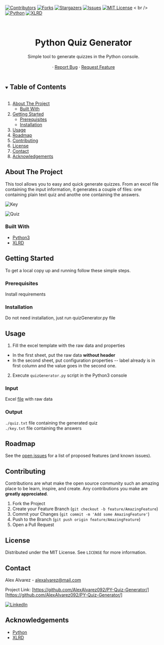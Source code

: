 [![Contributors][contributors-shield]][contributors-url]
[![Forks][forks-shield]][forks-url]
[![Stargazers][stars-shield]][stars-url]
[![Issues][issues-shield]][issues-url]
[![MIT License][license-shield]][license-url]
< br />
[![Python][python-shield]][python-url]
[![XLRD][xlrd-shield]][xlrd-url]



<!-- PROJECT LOGO -->
<br />
<p align="center">
  <h1 align="center">Python Quiz Generator</h1>

  <p align="center">
    Simple tool to generate quizzes in the Python console.
    <br />
    <br />
    ·
    <a href="https://github.com/AlexAlvarez092/PY-Quiz-Generator/issues">Report Bug</a>
    ·
    <a href="https://github.com/AlexAlvarez092/PY-Quiz-Generator/issues">Request Feature</a>
  </p>
</p>



<!-- TABLE OF CONTENTS -->
<details open="open">
  <summary><h2 style="display: inline-block">Table of Contents</h2></summary>
  <ol>
    <li>
      <a href="#about-the-project">About The Project</a>
      <ul>
        <li><a href="#built-with">Built With</a></li>
      </ul>
    </li>
    <li>
      <a href="#getting-started">Getting Started</a>
      <ul>
        <li><a href="#prerequisites">Prerequisites</a></li>
        <li><a href="#installation">Installation</a></li>
      </ul>
    </li>
    <li><a href="#usage">Usage</a></li>
    <li><a href="#roadmap">Roadmap</a></li>
    <li><a href="#contributing">Contributing</a></li>
    <li><a href="#license">License</a></li>
    <li><a href="#contact">Contact</a></li>
    <li><a href="#acknowledgements">Acknowledgements</a></li>
  </ol>
</details>



<!-- ABOUT THE PROJECT -->
## About The Project

This tool allows you to easy and quick generate quizzes. From an excel file containing the input information, it generates a couple of files: one containing plain text quiz and anothe one containing the answers.

![Key](https://github.com/AlexAlvarez092/PY-Quiz-Generator/blob/master/images/screenshots/key.png)

![Quiz](https://github.com/AlexAlvarez092/PY-Quiz-Generator/blob/master/images/screenshots/quiz.png)

### Built With

* [Python3][python-url]
* [XLRD][xlrd-url]



<!-- GETTING STARTED -->
## Getting Started

To get a local copy up and running follow these simple steps.

### Prerequisites

Install requirements

### Installation

Do not need installation, just run quizGenerator.py file



<!-- USAGE EXAMPLES -->
## Usage

1. Fill the excel template with the raw data and properties
  - In the first sheet, put the raw data **without header**
  - In the second sheet, put configuration properties -- label already is in first column and the value goes in the second one.

2. Execute `quizGenerator.py` script in the Python3 console

### Input

Excel [file](https://github.com/AlexAlvarez092/PY-Quiz-Generator/blob/master/data.xlsx) with raw data

### Output

`./quiz.txt` file containing the generated quiz <br />
`./key.txt` file containing the answers



<!-- ROADMAP -->
## Roadmap

See the [open issues][issues-url] for a list of proposed features (and known issues).



<!-- CONTRIBUTING -->
## Contributing

Contributions are what make the open source community such an amazing place to be learn, inspire, and create. Any contributions you make are **greatly appreciated**.

1. Fork the Project
2. Create your Feature Branch (`git checkout -b feature/AmazingFeature`)
3. Commit your Changes (`git commit -m 'Add some AmazingFeature'`)
4. Push to the Branch (`git push origin feature/AmazingFeature`)
5. Open a Pull Request



<!-- LICENSE -->
## License

Distributed under the MIT License. See `LICENSE` for more information.



<!-- CONTACT -->
## Contact

Alex Alvarez - <alexalvarez@mail.com>

Project Link: [https://github.com/AlexAlvarez092/PY-Quiz-Generator/][https://github.com/AlexAlvarez092/PY-Quiz-Generator/]

[![LinkedIn][linkedin-shield]][linkedin-url]



<!-- ACKNOWLEDGEMENTS -->
## Acknowledgements

* [Python][python-url]
* [XLRD][xlrd-url]




<!-- MARKDOWN LINKS & IMAGES -->
<!-- https://www.markdownguide.org/basic-syntax/#reference-style-links -->
[contributors-shield]: https://img.shields.io/github/contributors/AlexAlvarez092/PY-Quiz-Generator.svg?style=for-the-badge
[contributors-url]: https://github.com/AlexAlvarez092/PY-Quiz-Generator/graphs/contributors
[forks-shield]: https://img.shields.io/github/forks/AlexAlvarez092/PY-Quiz-Generator.svg?style=for-the-badge
[forks-url]: https://github.com/AlexAlvarez092/PY-Quiz-Generator/network/members
[stars-shield]: https://img.shields.io/github/stars/AlexAlvarez092/PY-Quiz-Generator.svg?style=for-the-badge
[stars-url]: https://github.com/AlexAlvarez092/PY-Quiz-Generator/stargazers
[issues-shield]: https://img.shields.io/github/issues/AlexAlvarez092/PY-Quiz-Generator.svg?style=for-the-badge
[issues-url]: https://github.com/AlexAlvarez092/PY-Quiz-Generator/issues
[license-shield]: https://img.shields.io/github/license/AlexAlvarez092/PY-Quiz-Generator.svg?style=for-the-badge
[license-url]: https://github.com/AlexAlvarez092/PY-Quiz-Generator/LICENSE.txt

[python-shield]: https://img.shields.io/badge/python-3.5%20%7C%203.6%20%7C%203.7-blue
[python-url]: https://www.python.org/
[xlrd-shield]: https://img.shields.io/pypi/v/XLRD
[xlrd-url]: https://pypi.org/project/xlrd/

[linkedin-shield]: https://img.shields.io/badge/-LinkedIn-black.svg?style=for-the-badge&logo=linkedin&colorB=555
[linkedin-url]: https://www.linkedin.com/in/alejandro-%C3%A1lvarez-garc%C3%ADa-365593124/
[github-followers-shield]: https://img.shields.io/github/followers/AlexAlvarez092?label=Follow&style=social

